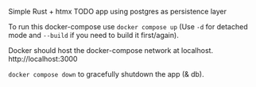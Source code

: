 Simple Rust + htmx TODO app using postgres as persistence layer

To run this docker-compose use `docker compose up` (Use `-d` for detached mode and `--build` if you need to build it first/again).

Docker should host the docker-compose network at localhost.
http://localhost:3000

`docker compose down` to gracefully shutdown the app (& db).
